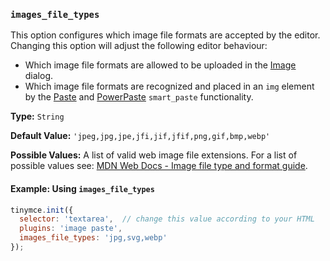 ### `images_file_types`

This option configures which image file formats are accepted by the editor. Changing this option will adjust the following editor behaviour:
  - Which image file formats are allowed to be uploaded in the [Image]({{site.baseurl}}/plugins/opensource/image/) dialog.
  - Which image file formats are recognized and placed in an `img` element by the [Paste]({{site.baseurl}}/plugins/opensource/paste/) and [PowerPaste]({{site.baseurl}}/plugins/premium/powerpaste/) `smart_paste` functionality.

**Type:** `String`

**Default Value:** `'jpeg,jpg,jpe,jfi,jif,jfif,png,gif,bmp,webp'`

**Possible Values:** A list of valid web image file extensions. For a list of possible values see: [MDN Web Docs - Image file type and format guide](https://developer.mozilla.org/en-US/docs/Web/Media/Formats/Image_types).

#### Example: Using `images_file_types`

```js
tinymce.init({
  selector: 'textarea',  // change this value according to your HTML
  plugins: 'image paste',
  images_file_types: 'jpg,svg,webp'
});
```
